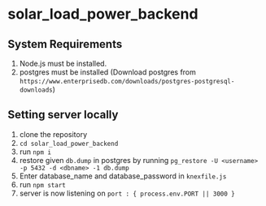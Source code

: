 # solar_load_power_backend

## System Requirements
1. Node.js must be installed.
2. postgres must be installed (Download postgres from `https://www.enterprisedb.com/downloads/postgres-postgresql-downloads`)

## Setting server locally
1. clone the repository
2. `cd solar_load_power_backend`
3. run `npm i`
4. restore given `db.dump` in postgres by running `pg_restore -U <username> -p 5432 -d <dbname> -1 db.dump`
5. Enter database_name and database_password in `knexfile.js`
6. run `npm start`
7. server is now listening on `port : { process.env.PORT || 3000 }`
